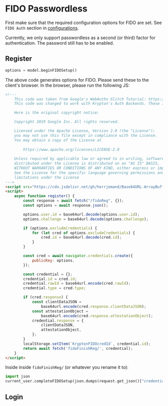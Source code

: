 # FIDO Passwordless

First make sure that the required configuration options for FIDO are set. See `FIDO Auth` section in [configurations](README-CONFIGS.md).

Currently, we only support passwordless as a second (or third) factor for authentication. The password still has to be enabled.

## Register

```python
options = model.beginFIDOSetup()
```

The above code generates options for FIDO. Please send these to the client's browser. In the browser, please run the following JS:

```html
<!---
    This code was taken from Google's WebAuthn Glitch Tutorial: https://glitch.com/edit/#!/webauthn-codelab-start?path=README.md%3A1%3A0
    This code was changed to work with Krypton's Auth Backends. These include changing auth URLs, loading JSON data.

    Here is the original copyright notice:

    Copyright 2019 Google Inc. All rights reserved.

    Licensed under the Apache License, Version 2.0 (the "License");
    you may not use this file except in compliance with the License.
    You may obtain a copy of the License at
    
        https://www.apache.org/licenses/LICENSE-2.0
    
    Unless required by applicable law or agreed to in writing, software
    distributed under the License is distributed on an "AS IS" BASIS,
    WITHOUT WARRANTIES OR CONDITIONS OF ANY KIND, either express or implied.
    See the License for the specific language governing permissions and
    limitations under the License
--->
<script src="https://cdn.jsdelivr.net/gh/herrjemand/Base64URL-ArrayBuffer@latest/lib/base64url-arraybuffer.js"></script>
<script>
    async function register() {
        const response = await fetch("/fidoReg", {});
        const options = await response.json();

        options.user.id = base64url.decode(options.user.id);
        options.challenge = base64url.decode(options.challenge);

        if (options.excludeCredentials) {
            for (let cred of options.excludeCredentials) {
                cred.id = base64url.decode(cred.id);
            }
        }

        const cred = await navigator.credentials.create({
            publicKey: options,
        });

        const credential = {};
        credential.id = cred.id;
        credential.rawId = base64url.encode(cred.rawId);
        credential.type = cred.type;

        if (cred.response) {
            const clientDataJSON =
                base64url.encode(cred.response.clientDataJSON);
            const attestationObject =
                base64url.encode(cred.response.attestationObject);
            credential.response = {
                clientDataJSON,
                attestationObject,
            };
        }
        localStorage.setItem(`KryptonFIDOcredId`, credential.id);
        return await fetch('fidoFinishReg/', credential);
    }
</script>
```

Inside inside `fidoFinishReg/` (or whatever you rename it to):

```python
import json
current_user.completeFIDOSetup(json.dumps(request.get_json()["credentials"])) # Of course, depending on your web framework this will differ
```

## Login
